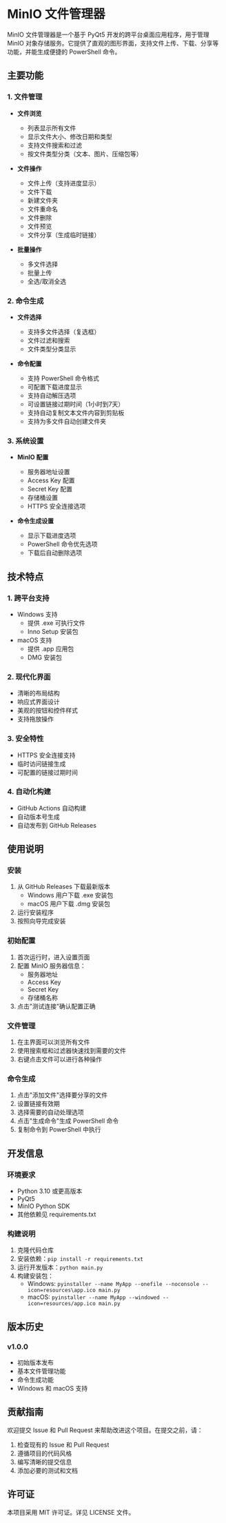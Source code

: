 # MinIO 文件管理器

MinIO 文件管理器是一个基于 PyQt5 开发的跨平台桌面应用程序，用于管理 MinIO 对象存储服务。它提供了直观的图形界面，支持文件上传、下载、分享等功能，并能生成便捷的 PowerShell 命令。

## 主要功能

### 1. 文件管理
- **文件浏览**
  - 列表显示所有文件
  - 显示文件大小、修改日期和类型
  - 支持文件搜索和过滤
  - 按文件类型分类（文本、图片、压缩包等）

- **文件操作**
  - 文件上传（支持进度显示）
  - 文件下载
  - 新建文件夹
  - 文件重命名
  - 文件删除
  - 文件预览
  - 文件分享（生成临时链接）

- **批量操作**
  - 多文件选择
  - 批量上传
  - 全选/取消全选

### 2. 命令生成
- **文件选择**
  - 支持多文件选择（复选框）
  - 文件过滤和搜索
  - 文件类型分类显示

- **命令配置**
  - 支持 PowerShell 命令格式
  - 可配置下载进度显示
  - 支持自动解压选项
  - 可设置链接过期时间（1小时到7天）
  - 支持自动复制文本文件内容到剪贴板
  - 支持为多文件自动创建文件夹

### 3. 系统设置
- **MinIO 配置**
  - 服务器地址设置
  - Access Key 配置
  - Secret Key 配置
  - 存储桶设置
  - HTTPS 安全连接选项

- **命令生成设置**
  - 显示下载进度选项
  - PowerShell 命令优先选项
  - 下载后自动删除选项

## 技术特点

### 1. 跨平台支持
- Windows 支持
  - 提供 .exe 可执行文件
  - Inno Setup 安装包
- macOS 支持
  - 提供 .app 应用包
  - DMG 安装包

### 2. 现代化界面
- 清晰的布局结构
- 响应式界面设计
- 美观的按钮和控件样式
- 支持拖放操作

### 3. 安全特性
- HTTPS 安全连接支持
- 临时访问链接生成
- 可配置的链接过期时间

### 4. 自动化构建
- GitHub Actions 自动构建
- 自动版本号生成
- 自动发布到 GitHub Releases

## 使用说明

### 安装
1. 从 GitHub Releases 下载最新版本
   - Windows 用户下载 .exe 安装包
   - macOS 用户下载 .dmg 安装包
2. 运行安装程序
3. 按照向导完成安装

### 初始配置
1. 首次运行时，进入设置页面
2. 配置 MinIO 服务器信息：
   - 服务器地址
   - Access Key
   - Secret Key
   - 存储桶名称
3. 点击"测试连接"确认配置正确

### 文件管理
1. 在主界面可以浏览所有文件
2. 使用搜索框和过滤器快速找到需要的文件
3. 右键点击文件可以进行各种操作

### 命令生成
1. 点击"添加文件"选择要分享的文件
2. 设置链接有效期
3. 选择需要的自动处理选项
4. 点击"生成命令"生成 PowerShell 命令
5. 复制命令到 PowerShell 中执行

## 开发信息

### 环境要求
- Python 3.10 或更高版本
- PyQt5
- MinIO Python SDK
- 其他依赖见 requirements.txt

### 构建说明
1. 克隆代码仓库
2. 安装依赖：`pip install -r requirements.txt`
3. 运行开发版本：`python main.py`
4. 构建安装包：
   - Windows: `pyinstaller --name MyApp --onefile --noconsole --icon=resources\app.ico main.py`
   - macOS: `pyinstaller --name MyApp --windowed --icon=resources/app.ico main.py`

## 版本历史

### v1.0.0
- 初始版本发布
- 基本文件管理功能
- 命令生成功能
- Windows 和 macOS 支持

## 贡献指南

欢迎提交 Issue 和 Pull Request 来帮助改进这个项目。在提交之前，请：

1. 检查现有的 Issue 和 Pull Request
2. 遵循项目的代码风格
3. 编写清晰的提交信息
4. 添加必要的测试和文档

## 许可证

本项目采用 MIT 许可证。详见 LICENSE 文件。
